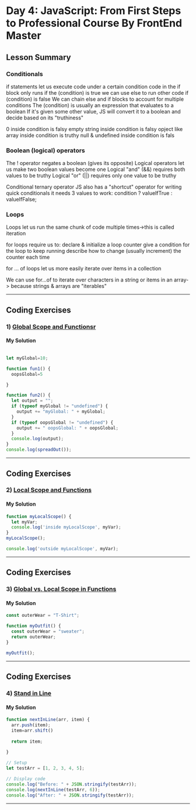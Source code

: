 
# Day 4: JavaScript: From First Steps to Professional Course By FrontEnd Master

## Lesson Summary
### Conditionals 

if statements let us execute code under a certain condition
code in the if block only runs if the (condition) is true
we can use else to run other code if (condition) is false
We can chain else and if blocks to account for multiple conditions
The (condition) is usually an expression that evaluates to a boolean
If it's given some other value, JS will convert it to a boolean and decide based on its "truthiness"

0 inside condition is falsy
empty string inside condition is falsy
opject like array inside condition is truthy
null & undefined inside condition is fals

### Boolean (logical) operators
The ! operator negates a boolean (gives its opposite)
Logical operators let us make two boolean values become one
Logical "and" (&&) requires both values to be truthy
Logical "or" (||) requires only one value to be truthy

Conditional ternary operator
JS also has a "shortcut" operator for writing quick conditionals it needs 3 values to work:
condition ? valueIfTrue : valueIfFalse;

### Loops
Loops let us run the same chunk of code multiple times->this is called iteration

for loops require us to:
declare & initialize a loop counter
give a condition for the loop to keep running
describe how to change (usually increment) the counter each time

for ... of loops let us more easily iterate over items in a collection

We can use for...of to iterate over characters in a string or items in an array-> because strings & arrays are "iterables"



*********************************************************************************************************************
## Coding Exercises
### 1) [Global Scope and Functionsr](https://www.freecodecamp.org/learn/javascript-algorithms-and-data-structures/basic-javascript/global-scope-and-functions)

#### My Solution

```javascript

let myGlobal=10;

function fun1() {
  oopsGlobal=5

}

function fun2() {
  let output = "";
  if (typeof myGlobal != "undefined") {
    output += "myGlobal: " + myGlobal;
  }
  if (typeof oopsGlobal != "undefined") {
    output += " oopsGlobal: " + oopsGlobal;
  }
  console.log(output);
}
console.log(spreadOut());
```
*************************************************************************************************************

## Coding Exercises

### 2) [Local Scope and Functions](https://www.freecodecamp.org/learn/javascript-algorithms-and-data-structures/basic-javascript/local-scope-and-functions)

#### My Solution

```javascript
function myLocalScope() {
  let myVar;
  console.log('inside myLocalScope', myVar);
}
myLocalScope();

console.log('outside myLocalScope', myVar);

```
*************************************************************************************************************
## Coding Exercises

### 3) [Global vs. Local Scope in Functions](https://www.freecodecamp.org/learn/javascript-algorithms-and-data-structures/basic-javascript/global-vs--local-scope-in-functions)

#### My Solution
```javascript
const outerWear = "T-Shirt";

function myOutfit() {
  const outerWear = "sweater";
  return outerWear;
}

myOutfit();
```
*************************************************************************************************************
## Coding Exercises
### 4) [Stand in Line](https://www.freecodecamp.org/learn/javascript-algorithms-and-data-structures/basic-javascript/stand-in-line)
#### My Solution
```javascript
function nextInLine(arr, item) {
  arr.push(item);
  item=arr.shift()
  
  return item;
  
}

// Setup
let testArr = [1, 2, 3, 4, 5];

// Display code
console.log("Before: " + JSON.stringify(testArr));
console.log(nextInLine(testArr, 6));
console.log("After: " + JSON.stringify(testArr));

```
*************************************************************************************************************

